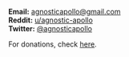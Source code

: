 **Email:** [agnosticapollo@gmail.com](mailto:agnosticapollo@gmail.com)  
**Reddit:** [u/agnostic-apollo](https://www.reddit.com/user/agnostic-apollo)  
**Twitter:** [@agnosticapollo](https://twitter.com/agnosticapollo)  

For donations, check [here](Donations.md).
